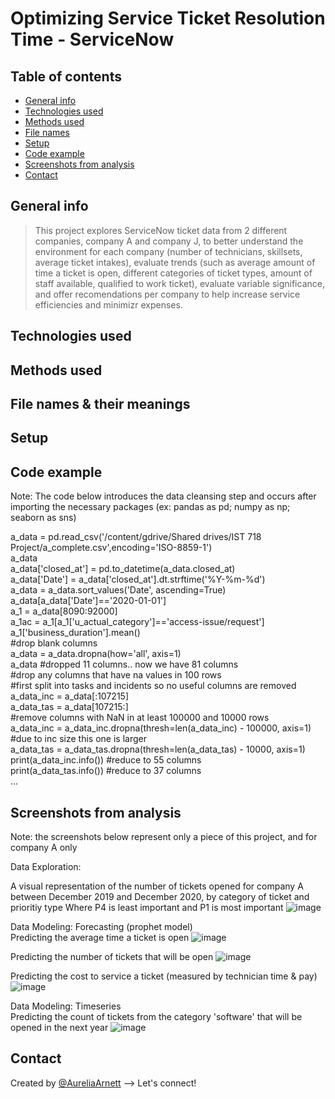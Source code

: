 # Optimizing Service Ticket Resolution Time - ServiceNow

## Table of contents
* [General info](#general-info)
* [Technologies used](#technologies-used)
* [Methods used](#methods-used)
* [File names](#file-names-&-their-meanings)
* [Setup](#setup)
* [Code example](#code-example)
* [Screenshots from analysis](#screenshots-from-analysis)
* [Contact](#contact)

## General info
> This project explores ServiceNow ticket data from 2 different companies, company A and company J, to better understand the environment for each company (number of technicians, skillsets, average ticket intakes), evaluate trends (such as average amount of time a ticket is open, different categories of ticket types, amount of staff available, qualified to work ticket), evaluate variable significance, and offer recomendations per company to help increase service efficiencies and minimizr expenses.

## Technologies used

## Methods used

## File names & their meanings

## Setup

## Code example
Note: The code below introduces the data cleansing step and occurs after importing the necessary packages (ex: pandas as pd; numpy as np; seaborn as sns)

a_data = pd.read_csv('/content/gdrive/Shared drives/IST 718 Project/a_complete.csv',encoding='ISO-8859-1')\
a_data\
a_data['closed_at'] = pd.to_datetime(a_data.closed_at)\
a_data['Date'] = a_data['closed_at'].dt.strftime('%Y-%m-%d')\
a_data = a_data.sort_values('Date', ascending=True)\
a_data[a_data['Date']=='2020-01-01']\
a_1 = a_data[8090:92000]\
a_1ac = a_1[a_1['u_actual_category']=='access-issue/request']\
a_1['business_duration'].mean()\
#drop blank columns\
a_data = a_data.dropna(how='all', axis=1)\
a_data #dropped 11 columns.. now we have 81 columns\
#drop any columns that have na values in 100 rows\
#first split into tasks and incidents so no useful columns are removed\
a_data_inc = a_data[:107215]\
a_data_tas = a_data[107215:]\
#remove columns with NaN in at least 100000 and 10000 rows\
a_data_inc = a_data_inc.dropna(thresh=len(a_data_inc) - 100000, axis=1) #due to inc size this one is larger\
a_data_tas = a_data_tas.dropna(thresh=len(a_data_tas) - 10000, axis=1)\
print(a_data_inc.info()) #reduce to 55 columns\
print(a_data_tas.info()) #reduce to 37 columns\
...

## Screenshots from analysis
Note: the screenshots below represent only a piece of this project, and for company A only

Data Exploration:

A visual representation of the number of tickets opened for company A between December 2019 and December 2020, by category of ticket and prioritiy type
Where P4 is least important and P1 is most important
![image](https://user-images.githubusercontent.com/75768214/117555973-e6a1d000-b018-11eb-8dcf-bdd1c9c6a21c.png)

Data Modeling: Forecasting (prophet model)\
Predicting the average time a ticket is open
![image](https://user-images.githubusercontent.com/75768214/117556119-5bc1d500-b01a-11eb-8956-d90c4395be29.png)

Predicting the number of tickets that will be open
![image](https://user-images.githubusercontent.com/75768214/117556130-75631c80-b01a-11eb-955a-06ee48b30c08.png)

Predicting the cost to service a ticket (measured by technician time & pay)
![image](https://user-images.githubusercontent.com/75768214/117556151-96c40880-b01a-11eb-984a-3d0c32c57d68.png)

Data Modeling: Timeseries\
Predicting the count of tickets from the category 'software' that will be opened in the next year
![image](https://user-images.githubusercontent.com/75768214/117556185-e6a2cf80-b01a-11eb-8dc2-48b805cf93f7.png)


## Contact
Created by [@AureliaArnett](https://twitter.com/AureliaArnett) --> Let's connect!
